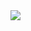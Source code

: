 <img src="https://capsule-render.vercel.app/api?type=wave&color=EDE7DF&height=200&section=header&text=StoryWave&fontSize=150" />
